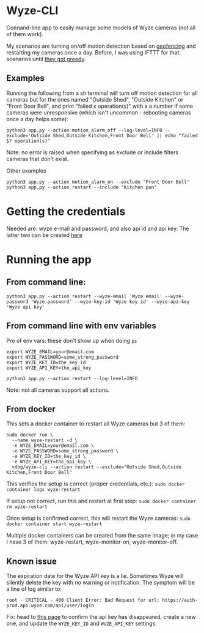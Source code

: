 # Wyze-CLI

Connand-line app to easily manage some models of Wyze cameras (not all of them work). 

My scenarios are turning on/off motion detection based on [geofencing](https://owntracks.org/) and restarting my cameras once a day. Before, I was using IFTTT for that scenarios until 
[they got greedy](https://www.reddit.com/r/ifttt/comments/18p7pxa/webhooks_suddenly_stopped_working_requires_pro/).

## Examples

Running the following from a sh terminal will turn off motion detection for all cameras but for the ones named "Outside Shed", "Outside Kitchen" or "Front Door Bell", and print "failed x operation(s)" with x a number if some cameras were unresponsive (which isn't uncommon - rebooting cameras once a day helps some):
```
python3 app.py --action motion_alarm_off --log-level=INFO --exclude='Outside Shed,Outside Kitchen,Front Door Bell' || echo "failed $? operation(s)"
```

Note: no error is raised when specifying as exclude or include filters cameras that don't exist. 


Other examples
```
python3 app.py --action motion_alarm_on --exclude "Front Door Bell"
python3 app.py --action restart --include "Kitchen pan"
```

# Getting the credentials

Needed are: wyze e-mail and password, and also api id and api key. 
The latter two can be created [here](https://developer-api-console.wyze.com/#/apikey/view)


# Running the app

## From command line:

`python3 app.py --action restart --wyze-email 'Wyze email' --wyze-password 'Wyze password' --wyze-key-id 'Wyze key id' --wyze-api-key 'Wyze api key'`

## From command line with env variables

Pro of env vars: these don't show up when doing `ps`

```
export WYZE_EMAIL=your@email.com
export WYZE_PASSWORD=some_strong_password
export WYZE_KEY_ID=the_key_id
export WYZE_API_KEY=the_api_key

python3 app.py --action restart --log-level=INFO
```

Note: not all cameras support all actions. 

## From docker

This sets a docker container to restart all Wyze cameras but 3 of them:

```
sudo docker run \
  --name wyze-restart -d \
  -e WYZE_EMAIL=your@email.com \
  -e WYZE_PASSWORD=some_strong_password \
  -e WYZE_KEY_ID=the_key_id \
  -e WYZE_API_KEY=the_api_key \
  vdbg/wyze-cli --action restart --exclude="Outside Shed,Outside Kitchen,Front Door Bell"
```

This verifies the setup is correct (proper credentials, etc.):
`sudo docker container logs wyze-restart`

If setup not correct, run this and restart at first step:
`sudo docker container rm wyze-restart`

Once setup is confirmed correct, this will restart the Wyze cameras:
`sudo docker container start wyze-restart`

Multiple docker containers can be created from the same image; in my case I have 3 of them: 
wyze-restart, wyze-monitor-on, wyze-monitor-off.

## Known issue

The expiration date for the Wyze API key is a lie. Sometimes Wyze will silently delete
the key with no warning or notification. The symptom will be a line of log similar to:
```
root - CRITICAL - 400 Client Error: Bad Request for url: https://auth-prod.api.wyze.com/api/user/login
```

Fix: head to [this page](https://developer-api-console.wyze.com/#/apikey/view) to confirm the api key
has disappeared, create a new one, and update the `WYZE_KEY_ID` and `WUZE_API_KEY` settings.
